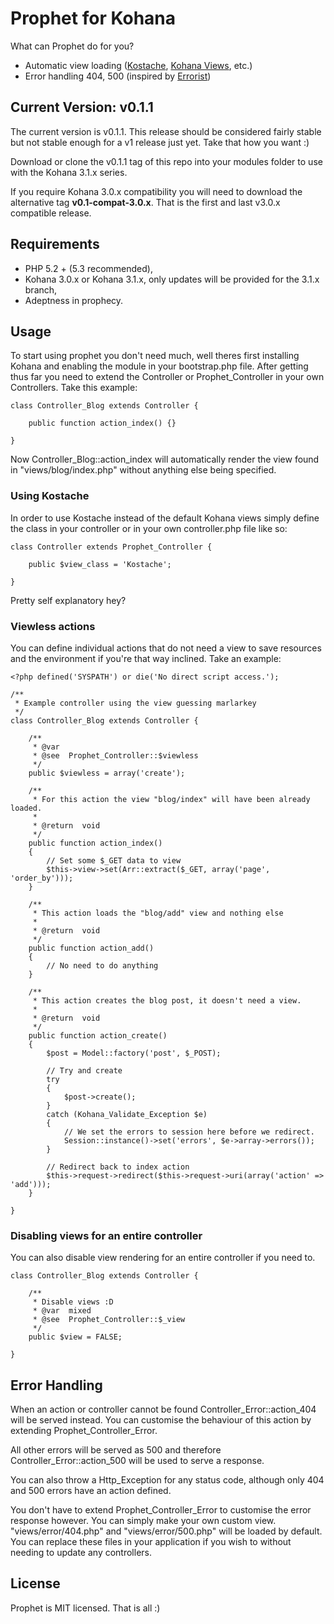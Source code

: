 # Prophet for Kohana

What can Prophet do for you?

*   Automatic view loading ([Kostache][], [Kohana Views][], etc.)
*   Error handling 404, 500 (inspired by [Errorist][])

[Kostache]: https://github.com/zombor/KOstache
[Kohana Views]: http://kohanaframework.org/guide/kohana/mvc/views
[Errorist]: https://github.com/ThePixelDeveloper/kohana-bits-and-bobs/tree/master/modules/errorist

## Current Version: v0.1.1

The current version is v0.1.1. This release should be considered
fairly stable but not stable enough for a v1 release just yet.
Take that how you want :)

Download or clone the v0.1.1 tag of this repo into your modules 
folder to use with the Kohana 3.1.x series.

If you require Kohana 3.0.x compatibility you will need to
download the alternative tag **v0.1-compat-3.0.x**. That is the
first and last v3.0.x compatible release.

## Requirements

*   PHP 5.2 + (5.3 recommended),
*   Kohana 3.0.x or Kohana 3.1.x, only updates will be provided
    for the 3.1.x branch,
*   Adeptness in prophecy.

## Usage

To start using prophet you don't need much, well theres first
installing Kohana and enabling the module in your bootstrap.php 
file. After getting thus far you need to extend the 
Controller or Prophet_Controller in your own Controllers. Take 
this example:

    class Controller_Blog extends Controller {
        
        public function action_index() {}
        
    }

Now Controller_Blog::action_index will automatically render the
view found in "views/blog/index.php" without anything else being
specified.

### Using Kostache

In order to use Kostache instead of the default Kohana views
simply define the class in your controller or in your own
controller.php file like so:

    class Controller extends Prophet_Controller {
        
        public $view_class = 'Kostache';
        
    }
    
Pretty self explanatory hey?

### Viewless actions

You can define individual actions that do not need a view to
save resources and the environment if you're that way
inclined. Take an example:

    <?php defined('SYSPATH') or die('No direct script access.');

    /**
     * Example controller using the view guessing marlarkey
     */
    class Controller_Blog extends Controller {

        /**
         * @var
         * @see  Prophet_Controller::$viewless
         */
        public $viewless = array('create');

        /**
         * For this action the view "blog/index" will have been already loaded.
         *
         * @return  void
         */
        public function action_index()
        {
            // Set some $_GET data to view
            $this->view->set(Arr::extract($_GET, array('page', 'order_by')));
        }

        /**
         * This action loads the "blog/add" view and nothing else
         *
         * @return  void
         */
        public function action_add()
        {
            // No need to do anything
        }

        /**
         * This action creates the blog post, it doesn't need a view.
         *
         * @return  void
         */
        public function action_create()
        {
            $post = Model::factory('post', $_POST);

            // Try and create
            try
            {
                $post->create();
            }
            catch (Kohana_Validate_Exception $e)
            {
                // We set the errors to session here before we redirect.
                Session::instance()->set('errors', $e->array->errors());
            }

            // Redirect back to index action
            $this->request->redirect($this->request->uri(array('action' => 'add')));
        }

    }
    
### Disabling views for an entire controller

You can also disable view rendering for an entire controller if
you need to.

    class Controller_Blog extends Controller {
    
        /**
         * Disable views :D
         * @var  mixed
         * @see  Prophet_Controller::$_view
         */
        public $view = FALSE;
    
    }
    
## Error Handling

When an action or controller cannot be found
Controller_Error::action_404 will be served instead. You can
customise the behaviour of this action by extending
Prophet_Controller_Error.

All other errors will be served as 500 and therefore
Controller_Error::action_500 will be used to serve a response.

You can also throw a Http_Exception for any status code,
although only 404 and 500 errors have an action defined.

You don't have to extend Prophet_Controller_Error to customise
the error response however. You can simply make your own custom
view. "views/error/404.php" and "views/error/500.php" will
be loaded by default. You can replace these files in your
application if you wish to without needing to update any
controllers.

## License

Prophet is MIT licensed. That is all :)